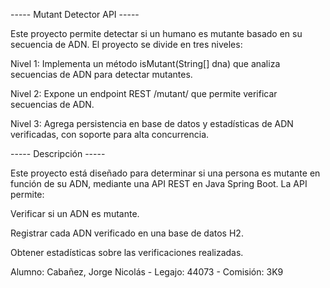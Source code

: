 ----- Mutant Detector API -----

Este proyecto permite detectar si un humano es mutante basado en su secuencia de ADN. El proyecto se divide en tres niveles:

Nivel 1: Implementa un método isMutant(String[] dna) que analiza secuencias de ADN para detectar mutantes.

Nivel 2: Expone un endpoint REST /mutant/ que permite verificar secuencias de ADN.

Nivel 3: Agrega persistencia en base de datos y estadísticas de ADN verificadas, con soporte para alta concurrencia.





----- Descripción -----

Este proyecto está diseñado para determinar si una persona es mutante en función de su ADN, mediante una API REST en Java Spring Boot. La API permite:

Verificar si un ADN es mutante.

Registrar cada ADN verificado en una base de datos H2.

Obtener estadísticas sobre las verificaciones realizadas.



Alumno: Cabañez, Jorge Nicolás - Legajo: 44073 - Comisión: 3K9
